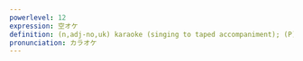 ```yaml
---
powerlevel: 12
expression: 空オケ
definition: (n,adj-no,uk) karaoke (singing to taped accompaniment); (P)
pronunciation: カラオケ
---
```

